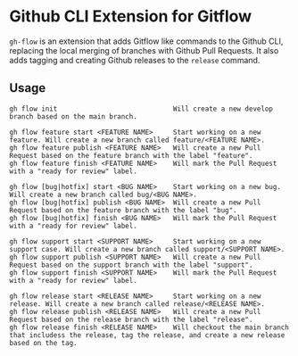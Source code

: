 # Github CLI Extension for Gitflow

`gh-flow` is an extension that adds Gitflow like commands to the Github CLI, replacing the local merging of branches with Github Pull Requests. It also adds tagging and creating Github releases to the `release` command.

## Usage

```text
gh flow init                             Will create a new develop branch based on the main branch.

gh flow feature start <FEATURE NAME>     Start working on a new feature. Will create a new branch called feature/<FEATURE NAME>.
gh flow feature publish <FEATURE NAME>   Will create a new Pull Request based on the feature branch with the label "feature".
gh flow feature finish <FEATURE NAME>    Will mark the Pull Request with a "ready for review" label.

gh flow [bug|hotfix] start <BUG NAME>    Start working on a new bug. Will create a new branch called bug/<BUG NAME>.
gh flow [bug|hotfix] publish <BUG NAME>  Will create a new Pull Request based on the feature branch with the label "bug".
gh flow [bug|hotfix] finish <BUG NAME>   Will mark the Pull Request with a "ready for review" label.

gh flow support start <SUPPORT NAME>     Start working on a new support case. Will create a new branch called support/<SUPPORT NAME>.
gh flow support publish <SUPPORT NAME>   Will create a new Pull Request based on the support branch with the label "support".
gh flow support finish <SUPPORT NAME>    Will mark the Pull Request with a "ready for review" label.

gh flow release start <RELEASE NAME>     Start working on a new release. Will create a new branch called release/<RELEASE NAME>.
gh flow release publish <RELEASE NAME>   Will create a new Pull Request based on the release branch with the label "release".
gh flow release finish <RELEASE NAME>    Will checkout the main branch that includess the release, tag the release, and create a new release based on the tag.
```

